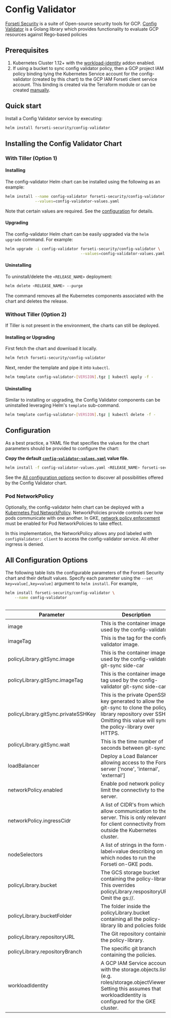 # Config Validator

[Forseti Security](https://forsetisecurity.org/) is a suite of Open-source security tools for GCP.  [Config Validator](https://github.com/forseti-security/config-validator) is a Golang library which provides functionality to evaluate GCP resources against Rego-based policies

## Prerequisites

1. Kubernetes Cluster 1.12+ with the [workload-identity](https://cloud.google.com/kubernetes-engine/docs/how-to/workload-identity) addon enabled.
2. If using a bucket to sync config validator policy, then a GCP project IAM policy binding tying the Kubernetes Service account for the config-validator (created by this chart) to the GCP IAM Forseti client service account. This binding is created via the Terraform module or can be created [manually](https://cloud.google.com/kubernetes-engine/docs/how-to/workload-identity#enable_workload_identity_on_a_new_cluster).


## Quick start
Install a Config Validator service by executing:

```bash
helm install forseti-security/config-validator
```

## Installing the Config Validator Chart

### With Tiller (Option 1)

#### Installing
The config-validator Helm chart can be installed using the following as an example:
```bash
helm install --name config-validator forseti-security/config-validator \
             --values=config-validator-values.yaml
```
Note that certain values are required.  See the [configuration](#configuration) for details.


#### Upgrading

The config-validator Helm chart can be easily upgraded via the ```helm upgrade``` command.  For example:
```bash
helm upgrade -i config-validator forseti-security/config-validator \
                                 --values=config-validator-values.yaml
```

#### Uninstalling

To uninstall/delete the `<RELEASE_NAME>` deployment:

```bash
helm delete <RELEASE_NAME> --purge
```

The command removes all the Kubernetes components associated with the chart and deletes the release.

### Without Tiller (Option 2)

If Tiller is not present in the environment, the charts can still be deployed.

#### Installing or Upgrading

First fetch the chart and download it locally.

```bash
helm fetch forseti-security/config-validator
```

Next, render the template and pipe it into `kubectl`. 

```bash
helm template config-validator-[VERSION].tgz | kubectl apply -f -
```

#### Uninstalling

Similar to installing or upgrading, the Config Validator components can be uninstalled leveraging Helm's `template` sub-command.

```bash
helm template config-validator-[VERSION].tgz | kubectl delete -f -
```

## Configuration

As a best practice, a YAML file that specifies the values for the chart parameters should be provided to configure the chart:

**Copy the default [`config-validator-values.yaml`](values.yaml) value file.**

```bash
helm install -f config-validator-values.yaml <RELEASE_NAME> forseti-security/config-validator
```

See the [All configuration options](#all-configuration-options) section to discover all possibilities offered by the Config Validator chart.

### Pod NetworkPolicy

Optionally, the config-validator helm chart can be deployed with a [Kubernetes Pod NetworkPolicy](https://kubernetes.io/docs/concepts/services-networking/network-policies/).  NetworkPolicies provide controls over how pods communicate with one another.  In GKE, [network policy enforcement](https://cloud.google.com/kubernetes-engine/docs/how-to/network-policy#using_network_policy_enforcement) must be enabled for Pod NetworkPolicies to take effect.

In this implementation, the NetworkPolicy allows any pod labeled with `configValidator: client` to access the config-validator service.  All other ingrress is denied.

## All Configuration Options

The following table lists the configurable parameters of the Forseti Security chart and their default values. Specify each parameter using the `--set key=value[,key=value]` argument to `helm install`. For example,

```bash
helm install forseti-security/config-validator \
    --name config-validator
    
```

| Parameter                                | Description                                    | Default|
| ----------------------------- | ------------------------------------ |------------------------------------------- |
| image          | This is the container image used by the config-validator  | `gcr.io/forseti-containers/config-validator` |
| imageTag       | This is the tag for the config-validator image.           | `latest` |
| policyLibrary.gitSync.image  | This is the container image used by the config-validator git-sync side-car | `gcr.io/google-containers/git-sync` |
| policyLibrary.gitSync.imageTag               | This is the container image tag used by the config-validator git-sync side-car | `v3.1.2` |
| policyLibrary.gitSync.privateSSHKey          | This is the private OpenSSH key generated to allow the git-sync to clone the policy library repository over SSH. Omitting this value will sync the policy-library over HTTPS. | `nil` |
| policyLibrary.gitSync.wait                   | This is the time number of seconds between git-syncs      | `30` |
| loadBalancer                  | Deploy a Load Balancer allowing access to the Forseti server ['none', 'internal', 'external'] | `none` |
| networkPolicy.enabled           | Enable pod network policy to limit the connectivty to the server. | `false` |
| networkPolicy.ingressCidr      | A list of CIDR's from which to allow communication to the server.  This is only relevant for client connectivity from outside the Kubernetes cluster. | `[]` |
| nodeSelectors                 | A list of strings in the form of label=value describing on which nodes to run the Forseti on-GKE pods. | `nil` |
| policyLibrary.bucket          | The GCS storage bucket containing the policy-library.  This overrides policyLibrary.respositoryURL. Omit the gs://. | `nil` |
| policyLibrary.bucketFolder    | The folder inside the policyLibrary.bucket containing all the policy-library lib and policies folders | `policy-library` |
| policyLibrary.repositoryURL    | The Git repository containing the policy-library. | `https://github.com/forseti-security/policy-library` |
| policyLibrary.repositoryBranch | The specific git branch containing the policies. | `master` |
| workloadIdentity               | A GCP IAM Service account with the storage.objects.list (e.g. roles/storage.objectViewer) Setting this assumes that workloadIdentity is configured for the GKE cluster. | `nil` |